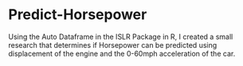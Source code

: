 # Predict-Horsepower
Using the Auto Dataframe in the ISLR Package in R, I created a small research that determines if Horsepower can be predicted using displacement of the engine and the 0-60mph acceleration of the car.
